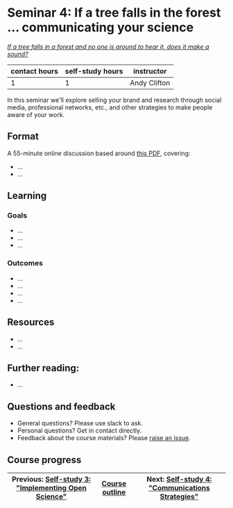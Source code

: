 # Seminar 4: If a tree falls in the forest … communicating your science

_*[If a tree falls in a forest and no one is around to hear it, does it make a sound?](https://en.wikipedia.org/wiki/If_a_tree_falls_in_a_forest)*_

| contact hours | self-study hours | instructor |
|---|---|---|
| 1 | 1 | Andy Clifton |

In this seminar we'll explore selling your brand and research through social media, professional networks, etc., and other strategies to make people aware of your work.

## Format
A 55-minute online discussion based around [this PDF](beamer/main.pdf), covering:
- ...
- ...

## Learning

### Goals
- ...
- ...
- ...

### Outcomes
- ...
- ...
- ...
- ...

## Resources
- ...
- ...

## Further reading:
- ...

## Questions and feedback
- General questions? Please use slack to ask.
- Personal questions? Get in contact directly.
- Feedback about the course materials? Please [raise an issue](https://github.com/LIKE-ITN/OpenScienceTrainingCourse/issues).

## Course progress
| Previous: [Self-study 3: "Implementing Open Science"](../06_selfstudy3/readme.md) | [Course outline](../readme.md#course-outline) | Next: [Self-study 4: "Communications Strategies"](../08_selfstudy4/readme.md) |
| -- | -- | -- |
